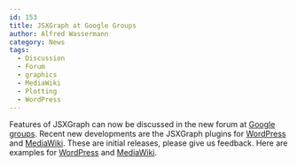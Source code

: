 ```yaml
---
id: 153
title: JSXGraph at Google Groups
author: Alfred Wassermann
category: News
tags:
  - Discussion
  - Forum
  - graphics
  - MediaWiki
  - Plotting
  - WordPress
---
```

Features of JSXGraph can now be discussed in the new forum at <a href="http://groups.google.com/group/jsxgraph" target="_self">Google groups</a>. Recent new developments are the JSXGraph plugins for [WordPress](http://wordpress.org/extend/plugins/jsxgraph/) and [MediaWiki](http://www.mediawiki.org/wiki/Extension:JSXGraph). These are initial releases, please give us feedback. Here are examples for [WordPress](http://jsxgraph.uni-bayreuth.de/wp/examples/) and [MediaWiki](http://jsxgraph.uni-bayreuth.de/wiki/index.php/Use_the_MediaWiki_extension_for_JSXGraph).
